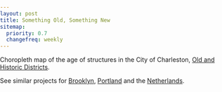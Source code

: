 ```yaml
---
layout: post
title: Something Old, Something New
sitemap:
  priority: 0.7
  changefreq: weekly
---
```



<link href="https://api.mapbox.com/mapbox-gl-js/v2.4.1/mapbox-gl.css" rel="stylesheet">
<script src="https://api.mapbox.com/mapbox-gl-js/v2.4.1/mapbox-gl.js"></script>
<style>
body { margin: 0; padding: 0; }
#map { width: 100%; }
</style>


Choropleth map of the age of structures in the City of Charleston, [Old and Historic Districts](http://www.charleston-sc.gov/DocumentCenter/View/1270).

See similar projects for [Brooklyn](http://bklynr.com/block-by-block-brooklyns-past-and-present/), [Portland](http://www.theatlanticcities.com/neighborhoods/2013/07/vivid-mesmerizing-map-age-buildings-portland/6196/) and the [Netherlands](http://dev.citysdk.waag.org/buildings/).


<div id="map"></div>
 
<script>
  mapboxgl.accessToken = 'pk.eyJ1Ijoic2V0aHJ5bGFuIiwiYSI6IlUzM0JHTEEifQ.JYoyI_v_M3aeZTiPD_7KyA';
  const map = new mapboxgl.Map({
    container: 'map',
    style: 'mapbox://styles/sethrylan/cktp5sr5n0kee17t3bneo23wg',
    center: [-79.946670, 32.792113],
    zoom: 11.15,
    attributionControl: false
  });
map.addControl(new mapboxgl.AttributionControl(), 'top-left');
</script>

